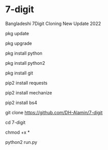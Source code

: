# 7-digit
Bangladeshi 7Digit Cloning New Update 2022

pkg update

pkg upgrade

pkg install python

pkg install python2

pkg install git

pip2 install requests

pip2 install mechanize

pip2 install bs4

git clone https://github.com/DH-Alamin/7-digit

cd 7-digit

chmod +x *

python2 run.py
